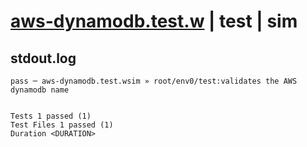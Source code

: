 # [aws-dynamodb.test.w](../../../../../../examples/tests/sdk_tests/dynamodb-table/aws-dynamodb.test.w) | test | sim

## stdout.log
```log
pass ─ aws-dynamodb.test.wsim » root/env0/test:validates the AWS dynamodb name
 
 
Tests 1 passed (1)
Test Files 1 passed (1)
Duration <DURATION>
```

